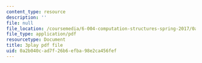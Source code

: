 ```yaml
---
content_type: resource
description: ''
file: null
file_location: /coursemedia/6-004-computation-structures-spring-2017/0a2b040cad7f26b6efba98e2ca456fef_Z8jR--1_2e4.pdf
file_type: application/pdf
resourcetype: Document
title: 3play pdf file
uid: 0a2b040c-ad7f-26b6-efba-98e2ca456fef
---
```

